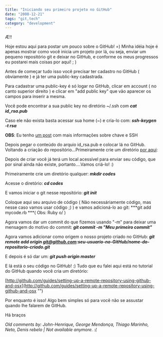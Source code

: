 ```yaml
---
title: "Iniciando seu primeiro projeto no GitHub"
date: "2008-12-21"
tags: "git,tech"
category: "development"
---
```


Æ!!

Hoje estou aqui para postar um pouco sobre o GitHub! =)
Minha idéia hoje é apenas mostrar como você inicia um projeto por lá, ou seja, enviar um pequeno repositório git e deixar no GitHub, e conforme os meus progressos eu postarei mais coisas por aqui! ; )

Antes de começar tudo isso você precisar ter cadastro no GitHub ( obviamente ) e já ter uma public-key cadastrada.

Para cadastrar uma public-key é só logar no GitHub, clicar em account ( no canto superior direito ) e clicar em "add public key" que vão aparecer os campos para inserir a mesma.

Você pode encontrar a sua public key no diretório ~/.ssh com
***cat id_rsa.pub***

Caso ele não exista basta acessar sua home (~) e cria-lo com:
***ssh-keygen -t rsa***

**OBS**: Eu tenho [um post](http://pothix.com/blog/slackware/deixando-seu-ssh-mais-facil-de-trabalhar "") com mais informações sobre chave e SSH

Depois pegar o conteúdo do arquio id_rsa.pub e colocar lá no GitHub.
Voltando a criação do repositório...Primeiramente crie um diretório [por aqui](http://github.com/repositories/new " Novo repositório no GitHub"):

Depois de criar você já terá um local acessível para enviar seu código, que por sinal ainda não existe, portanto....Vamos criá-lo! :)

Primeiramente crie um diretório qualquer:
***mkdir codes***

Acesse o diretório:
***cd codes***

E vamos iniciar o git nesse repositório:
***git init***

Coloque aqui seu arquivo de código ( Não necessáriamente código, mas nesse caso vamos usar código ;) ) e vamos adicioná-lo ao git:
***git add mycode.rb ***( Obs: Ruby o/ )

Agora vamos dar um commit do que fizemos usando "-m" para deixar uma mensagem do motivo do commit:
***git commit -m "Meu primeiro commit"***

Agora vamos adicionar como origem o nosso projeto criado no GitHub:
***git remote add origin git@github.com:seu-usuario-no-GitHub/nome-do-repositorio-criado.git***

E depois é só dar um:
***git push origin master***

E lá está o seu código no GitHub! :)
Tudo que eu falei aqui está no tutorial do GitHub quando você cria um diretório:

[http://github.com/guides/setting-up-a-remote-repository-using-github-and-osx](http://github.com/guides/setting-up-a-remote-repository-using-github-and-osx "")

Por enquanto é isso! Algo bem simples só para você não se assustar quando lhe falarem de GitHub.

Há braços



_Old comments by: John-Henrique, George Mendonça, Thiago Marinho, Neto, Denis rebelo | Not available anymore. :(_

